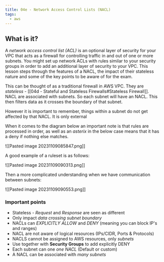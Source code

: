 ```yaml
---
title: 04e - Network Access Control Lists (NACL)
tags:
  - aws
---
```

## What is it?

A _network access control list (ACL)_ is an optional layer of security for your VPC that acts as a firewall for controlling traffic in and out of one or more subnets. You might set up network ACLs with rules similar to your security groups in order to add an additional layer of security to your VPC. This lesson steps through the features of a NACL, the impact of their stateless nature and some of the key points to be aware of for the exam.

This can be thought of as a traditional firewall in AWS VPC. They are *stateless -* [[04d - Stateful and Stateless Firewalls#Stateless Firewall]]. NACL are associated with subnets. So each subnet will have an NACL. This then filters data as it crosses the boundary of that subnet. 

However it is important to remember, things within a subnet do not get affected by that NACL. It is only external

When it comes to the diagram below an important note is that rules are processed in order, as well as an *asterix*  in the below case means that it has a deny if nothing else matches.

![[Pasted image 20231109085847.png]]

A good example of a ruleset is as follows:

![[Pasted image 20231109090313.png]]

Then a more complicated understanding when we have communication between subnets:

![[Pasted image 20231109090553.png]]

### Important points

- Stateless - *Request* and *Response* are seen as different
- Only impact *data crossing subnet boundary*
- NACLs can *EXPLICITLY ALLOW* and *DENY* (meaning you can block IP's and ranges)
- NACL are not aware of logical resources (IPs/CIDR, Ports & Protocols)
- NACLS cannot be assigned to AWS resources, only *subnets*
- Use together with **Security Groups** to add explicitly DENY 
- Each subnet can one *one NACL* (Default or custom)
- A NACL can be associated with *many subnets*